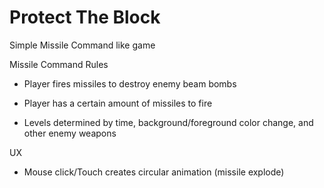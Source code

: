 Protect The Block
===============

Simple Missile Command like game

Missile Command
Rules
- Player fires missiles to destroy enemy beam bombs

- Player has a certain amount of missiles to fire

- Levels determined by time, background/foreground color change, and other enemy weapons


UX
- Mouse click/Touch creates circular animation (missile explode)
